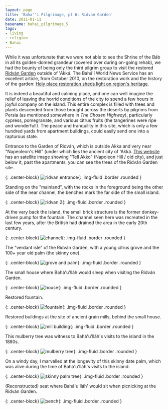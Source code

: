 ```yaml
---
layout: page
title: 'Baha''i Pilgrimage, pt 6: Ridvan Garden'
date: 2011-01-11
basename: bahai_pilgrimage_5
tags:
- living
- religion
- Bahai
---
```


While it was unfortunate that we were not able to see the Shrine of the
B&aacute;b in all its golden-domed grandeur (covered over during on-going
rehab), we had the bounty of being only the third pilgrim group to visit the
restored <a href="http://www.bahaullah.org/ridvan/">Ridv&aacute;n Garden</a>
outside of 'Akk&aacute;. The Bah&aacute;'&iacute; World News Service has an
excellent article, from October 2010, on the restoration work and the history of
the garden: <a href="http://news.bahai.org/story/797">Holy place restoration
sheds light on region's heritage</a>.

It is indeed a beautiful and calming place, and one can well imagine the relief
of leaving the horrid conditions of the city to spend a few hours in joyful
company on the island. This entire complex is filled with trees and plants
descended from those brought across the deserts by pilgrims from Persia (as
mentioned somewhere in _The Chosen Highway_), particularly cypress, pomegranate,
and various citrus fruits (the tangerines were ripe and wonderful!). The peace
and tranquility in this site, which is only a few hundred yards from apartment
buildings, could easily send one into a rapturous state.

Entrance to the Garden of Ridv&aacute;n, which is outside Akka and very near
"Napeoleon's Hill" (under which lies the ancient city of 'Akk&aacute;. <a
href="http://www.biblewalks.com/Sites/TellAkko.html">This website</a> has an
satellite image showing "Tell Akko" (Napoleon Hill / old city), and just below
it, past the apartments, you can see the trees of the Ridv&aacute;n Garden site.

{: .center-block}
![ridvan entrance](/images/IMG_2401.JPG){: .img-fluid .border .rounded }

Standing on the "mainland", with the rocks in the foreground being the other
side of the near channel, the benches mark the far side of the small island.

{: .center-block}
![ridvan 2](/images/IMG_2402.JPG){: .img-fluid .border .rounded }

At the very back the island, the small brick structure is the former
donkey-driven pump for the fountain. The channel seen here was recreated in the
last few years, after the British had drained the area in the early 20th
century.

{: .center-block}
![channel](/images/IMG_2405.JPG){: .img-fluid .border .rounded }

The "verdant isle" of the Ridv&aacute;n Garden, with a young citrus grove and
the 100+ year old palm (the skinny one).

{: .center-block}
![grove and palm](/images/IMG_2407.JPG){: .img-fluid .border .rounded }

The small house where Bah&aacute;'u'll&aacute;h would sleep when visiting the
Ridv&aacute;n Garden.

{: .center-block}
![house](/images/IMG_2398.JPG){: .img-fluid .border .rounded }

Restored fountain.

{: .center-block}
![fountain](/images/IMG_2392.JPG){: .img-fluid .border .rounded }

Restored buildings at the site of ancient grain mills, behind the small house.

{: .center-block}
![mill building](/images/IMG_2384.JPG){: .img-fluid .border .rounded }

This mulberry tree was witness to Bah&aacute;'u'll&aacute;h's visits to the
island in the 1880s.

{: .center-block}
![mulberry tree](/images/IMG_2383.JPG){: .img-fluid .border .rounded }

On a windy day, I marvelled at the longevity of this skinny date palm, which was
alive during the time of Bah&aacute;'u'll&aacute;h's visits to the island.

{: .center-block}
![skinny palm tree](/images/IMG_2379.JPG){: .img-fluid .border .rounded }

(Reconstructed) seat where Bah&aacute;'u'll&aacute;h' would sit when picnicking
at the Ridv&aacute;n Garden.

{: .center-block}
![bench](/images/IMG_2393.JPG){: .img-fluid .border .rounded }
